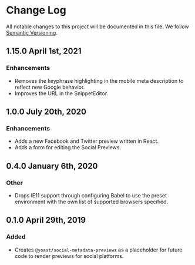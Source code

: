 # Change Log

All notable changes to this project will be documented in this file.
We follow [Semantic Versioning](http://semver.org/).

## 1.15.0 April 1st, 2021
### Enhancements
* Removes the keyphrase highlighting in the mobile meta description to reflect new Google behavior.
* Improves the URL in the SnippetEditor.

## 1.0.0 July 20th, 2020
### Enhancements
* Adds a new Facebook and Twitter preview written in React.
* Adds a form for editing the Social Previews.

## 0.4.0 January 6th, 2020
### Other
* Drops IE11 support through configuring Babel to use the preset environment with the own list of supported browsers specified.

## 0.1.0 April 29th, 2019
### Added
* Creates `@yoast/social-metadata-previews` as a placeholder for future code to render previews for social platforms.
